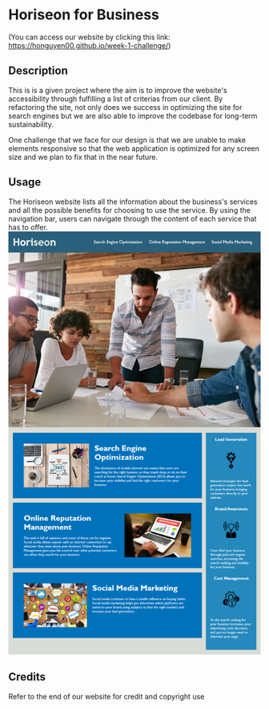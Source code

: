 # Horiseon for Business
(You can access our website by clicking this link: https://honguyen00.github.io/week-1-challenge/)

## Description

This is is a given project where the aim is to improve the website's accessibility through fulfilling a list of criterias from our client.
By refactoring the site, not only does we success in optimizing the site for search engines but we are also able to improve the codebase for long-term sustainability.

One challenge that we face for our design is that we are unable to make elements responsive so that the web application is optimized for any screen size and we plan to fix that in the near future.

## Usage
The Horiseon website lists all the information about the business's services and all the possible benefits for choosing to use the service. By using the navigation bar, users can navigate through the content of each service that has to offer.
 ![The Horiseon webpage includes a navigation bar, a header image, and cards with text and images at the bottom of the page.](assets/images/demo.png)

## Credits

Refer to the end of our website for credit and copyright use 
